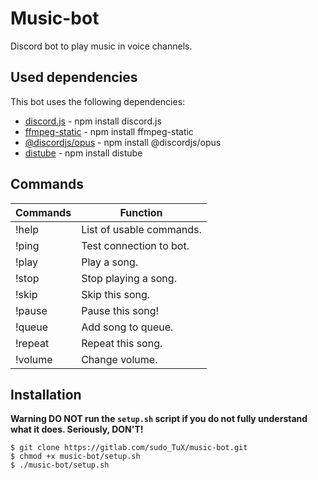 # Music-bot
Discord bot to play music in voice channels.

## Used dependencies
This bot uses the following dependencies:
- [discord.js](https://discord.js.org/#/) - npm install discord.js
- [ffmpeg-static](https://www.npmjs.com/package/ffmpeg-static) - npm install ffmpeg-static
- [@discordjs/opus](https://www.npmjs.com/package/@discordjs/opus) - npm install @discordjs/opus
- [distube](https://distube.js.org/#/) - npm install distube

## Commands
| Commands | Function |
| ------ | ------ |
| !help | List of usable commands. |
| !ping | Test connection to bot. |
| !play | Play a song. |
| !stop | Stop playing a song. |
| !skip  | Skip this song. |
| !pause | Pause this song! |
| !queue  | Add song to queue. |
| !repeat | Repeat this song. |
| !volume | Change volume. |

## Installation
**Warning DO NOT run the `setup.sh` script if you do not fully understand what it does. Seriously, DON'T!**

```
$ git clone https://gitlab.com/sudo_TuX/music-bot.git
$ chmod +x music-bot/setup.sh
$ ./music-bot/setup.sh
```
